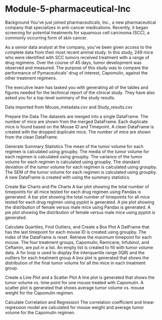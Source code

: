 # Module-5-pharmaceutical-Inc


Background
You've just joined pharmaceuticals, Inc., a new pharmaceutical company that specializes in anti-cancer medications. Recently, it began screening for potential treatments for squamous cell carcinoma (SCC), a commonly occurring form of skin cancer.

As a senior data analyst at the company, you've been given access to the complete data from their most recent animal study. In this study, 249 mice who were identified with SCC tumors received treatment with a range of drug regimens. Over the course of 45 days, tumor development was observed and measured. The purpose of this study was to compare the performance of Pymaceuticals’ drug of interest, Capomulin, against the other treatment regimens.

The executive team has tasked you with generating all of the tables and figures needed for the technical report of the clinical study. They have also asked you for a top-level summary of the study results.

Data imported from Mouse_metadata.csv and Study_results.csv

Prepare the Data 
The datasets are merged into a single DataFrame. 
The number of mice are shown from the merged DataFrame. 
Each duplicate mice is found based on the Mouse ID and Timepoint.
A clean DataFrame is created with the dropped duplicate mice. 
The number of mice are shown from the clean DataFrame. 

Generate Summary Statistics 
The mean of the tumor volume for each regimen is calculated using groupby. 
The media of the tumor volume for each regimen is calculated using groupby. 
The variance of the tumor volume for each regimen is calculated using groupby. 
The standard deviation of the tumor volume for each regimen is calculated using groupby. 
The SEM of the tumor volume for each regimen is calculated using groupby. 
A new DataFrame is created with using the summary statistics. 

Create Bar Charts and Pie Charts 
A bar plot showing the total number of timepoints for all mice tested for each drug regimen using Pandas is generated. 
A bar plot showing the total number of timepoints for all mice tested for each drug regimen using pyplot is generated. 
A pie plot showing the distribution of female versus male mice using Pandas is generated. 
A pie plot showing the distribution of female versus male mice using pyplot is generated. 

Calculate Quartiles, Find Outliers, and Create a Box Plot 
A DatFrame that has the last timepoint for each mouse ID is created using groupby. 
The index of the DataFrame is reset. 
Retrieve the maximum timepoint for each mouse. 
The four treatment groups, Capomulin, Ramicane, Infubinol, and Ceftamin, are put in a list.
An empty list is created to fill with tumor volume data. 
A for loop is used to display the interquartile range (IQR) and the outliers for each treatment group 
A box plot is generated that shows the distribution of the final tumor volume for all the mice in each treatment group. 

Create a Line Plot and a Scatter Plot 
A line plot is generated that shows the tumor volume vs. time point for one mouse treated with Capomulin. 
A scatter plot is generated that shows average tumor volume vs. mouse weight for the Capomulin regimen. 

Calculate Correlation and Regression 
The correlation coefficient and linear regression model are calculated for mouse weight and average tumor volume for the Capomulin regimen. 
